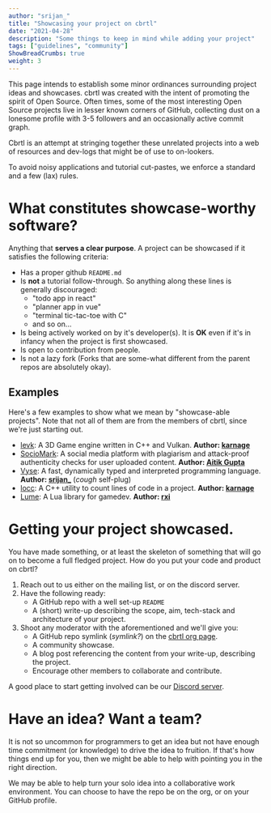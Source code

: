 ```yaml
---
author: "srijan_"
title: "Showcasing your project on cbrtl"
date: "2021-04-28"
description: "Some things to keep in mind while adding your project"
tags: ["guidelines", "community"]
ShowBreadCrumbs: true 
weight: 3
---
```


This page intends to establish some minor ordinances surrounding project ideas and showcases.
cbrtl was created with the intent of promoting the spirit of Open Source.
Often times, some of the most interesting Open Source projects live in lesser known corners of GitHub,
collecting dust on a lonesome profile with 3-5 followers and an occasionally active commit graph.

Cbrtl is an attempt at stringing together these unrelated projects into a web of resources and dev-logs
that might be of use to on-lookers.

To avoid noisy applications and tutorial cut-pastes, we enforce a standard and a few (lax) rules.

# What constitutes showcase-worthy software?

Anything that **serves a clear purpose**.
A project can be showcased if it satisfies the following criteria:
- Has a proper github `README.md`
- Is **not** a tutorial follow-through.
  So anything along these lines is generally discouraged:
  - "todo app in react"
  - "planner app in vue"
  - "terminal tic-tac-toe with C"
  - and so on...
- Is being actively worked on by it's developer(s).
  It is **OK** even if it's in infancy when the project is first showcased.
- Is open to contribution from people.
- Is not a lazy fork (Forks that are some-what different from the parent repos are absolutely okay).

## Examples 
Here's a few examples to show what we mean by "showcase-able projects".
Note that not all of them are from the members of cbrtl, since we're just starting out.

- [levk](https://github.com/karnkaul/LittleEngineVk): A 3D Game engine written in C++ and
  Vulkan. **Author: [karnage](https://github.com/karnkaul)**
- [SocioMark](https://aitikgupta.github.io/sociomark/): A social media platform with 
  plagiarism and attack-proof authenticity checks for user uploaded content. 
  **Author: [Aitik Gupta](https://github.com/aitikgupta)**
- [Vyse](https://github.com/srijan-paul/snap): A fast, dynamically typed and interpreted programming
  language. **Author: [srijan_](https://github.com/srijan-paul)** (*cough* self-plug)
- [locc](https://github.com/karnkaul/locc): A C++ utility to count lines of code in a project.
  **Author: [karnage](https://github.com/karnkaul)**
- [Lume](https://github.com/rxi/lume): A Lua library for gamedev. **Author: [rxi](https://github.com/rxi)**

# Getting your project showcased.
You have made something, or at least the skeleton of something that will go on to become a full fledged project.
How do you put your code and product on cbrtl?

1. Reach out to us either on the mailing list, or on the discord server.
2. Have the following ready:
   - A GitHub repo with a well set-up `README`
   - A (short) write-up describing the scope, aim, tech-stack and architecture
    of your project.
3. Shoot any moderator with the aforementioned and we'll give you:
    - A GitHub repo symlink (*symlink?*) on the [cbrtl org page](https://github.com/cbrtl).
    - A community showcase.
    - A blog post referencing the content from your write-up, describing the project.
    - Encourage other members to collaborate and contribute.

A good place to start getting involved can be our [Discord server](https://discord.gg/3qry3u569v).

# Have an idea? Want a team? 
It is not so uncommon for programmers to get an idea but not have enough time commitment (or knowledge) to drive the idea to fruition.
If that's how things end up for you, then we might be able to help with pointing you in the right direction. 

We may be able to help turn your solo idea into a collaborative work environment.
You can choose to have the repo be on the org, or on your GitHub profile.
